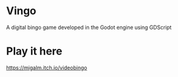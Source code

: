 # Vingo
A digital bingo game developed in the Godot engine using GDScript

# Play it here
https://migalm.itch.io/videobingo

